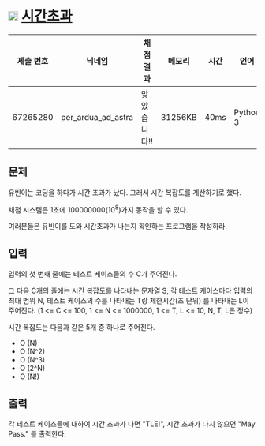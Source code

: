 # <img width="20px"  src="https://d2gd6pc034wcta.cloudfront.net/tier/8.svg" class="solvedac-tier"> [시간초과](https://www.acmicpc.net/problem/11332) 

| 제출 번호 | 닉네임 | 채점 결과 | 메모리 | 시간 | 언어 | 코드 길이 |
|---|---|---|---|---|---|---|
|67265280|per_ardua_ad_astra|맞았습니다!! |31256KB|40ms|Python 3|1001B|

## 문제
<p>유빈이는 코딩을 하다가 시간 초과가 났다. 그래서 시간 복잡도를 계산하기로 했다.</p>

<p>채점 시스템은 1초에 100000000(10<sup>8</sup>)가지 동작을 할 수 있다.</p>

<p>여러분들은 유빈이를 도와 시간초과가 나는지 확인하는 프로그램을 작성하라.</p>

## 입력
<p>입력의 첫 번째 줄에는 테스트 케이스들의 수 C가 주어진다.</p>

<p>그 다음 C개의 줄에는 시간 복잡도를 나타내는 문자열 S, 각 테스트 케이스마다 입력의 최대 범위 N, 테스트 케이스의 수를 나타내는 T랑 제한시간(초 단위) 를 나타내는 L이 주어진다. (1 <= C <= 100, 1 <= N <= 1000000, 1 <= T, L <= 10, N, T, L은 정수)</p>

<p>시간 복잡도는 다음과 같은 5개 중 하나로 주어진다.</p>

<ul>
	<li>O (N)</li>
	<li>O (N^2)</li>
	<li>O (N^3)</li>
	<li>O (2^N)</li>
	<li>O (N!)</li>
</ul>

## 출력
<p>각 테스트 케이스들에 대하여 시간 초과가 나면 "TLE!", 시간 초과가 나지 않으면 "May Pass." 를 출력한다.</p>
